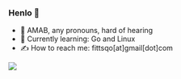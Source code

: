 ### Henlo 🐣

- 🍵 AMAB, any pronouns, hard of hearing
- 🧠 Currently learning: Go and Linux
- ✍️ How to reach me: fittsqo[at]gmail[dot]com

![](https://github-profile-summary-cards.vercel.app/api/cards/profile-details?username=fittsqo&theme=dracula)
